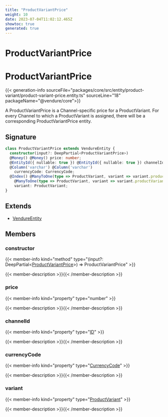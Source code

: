 ```yaml
---
title: "ProductVariantPrice"
weight: 10
date: 2023-07-04T11:02:12.465Z
showtoc: true
generated: true
---
```

<!-- This file was generated from the Vendure source. Do not modify. Instead, re-run the "docs:build" script -->

# ProductVariantPrice
<div class="symbol">


# ProductVariantPrice

{{< generation-info sourceFile="packages/core/src/entity/product-variant/product-variant-price.entity.ts" sourceLine="18" packageName="@vendure/core">}}

A ProductVariantPrice is a Channel-specific price for a ProductVariant. For every Channel to
which a ProductVariant is assigned, there will be a corresponding ProductVariantPrice entity.

## Signature

```TypeScript
class ProductVariantPrice extends VendureEntity {
  constructor(input?: DeepPartial<ProductVariantPrice>)
  @Money() @Money() price: number;
  @EntityId({ nullable: true }) @EntityId({ nullable: true }) channelId: ID;
  @Column('varchar') @Column('varchar')
    currencyCode: CurrencyCode;
  @Index() @ManyToOne(type => ProductVariant, variant => variant.productVariantPrices, { onDelete: 'CASCADE' }) @Index()
    @ManyToOne(type => ProductVariant, variant => variant.productVariantPrices, { onDelete: 'CASCADE' })
    variant: ProductVariant;
}
```
## Extends

 * <a href='/typescript-api/entities/vendure-entity#vendureentity'>VendureEntity</a>


## Members

### constructor

{{< member-info kind="method" type="(input?: DeepPartial&#60;<a href='/typescript-api/entities/product-variant-price#productvariantprice'>ProductVariantPrice</a>&#62;) => ProductVariantPrice"  >}}

{{< member-description >}}{{< /member-description >}}

### price

{{< member-info kind="property" type="number"  >}}

{{< member-description >}}{{< /member-description >}}

### channelId

{{< member-info kind="property" type="<a href='/typescript-api/common/id#id'>ID</a>"  >}}

{{< member-description >}}{{< /member-description >}}

### currencyCode

{{< member-info kind="property" type="<a href='/typescript-api/common/currency-code#currencycode'>CurrencyCode</a>"  >}}

{{< member-description >}}{{< /member-description >}}

### variant

{{< member-info kind="property" type="<a href='/typescript-api/entities/product-variant#productvariant'>ProductVariant</a>"  >}}

{{< member-description >}}{{< /member-description >}}


</div>
